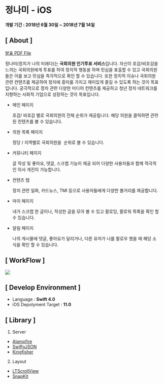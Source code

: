 # 정나미 - iOS

**개발 기간 : 2018년 6월 30일  ~ 2018년 7월 14일**


## [ About ]

[발표 PDF File](https://github.com/Jungnami/Jungnami-iOS/blob/dev2/publicData/Jungnami_PDF.pdf)

정나미(정치가 나의 미래다)는 **국회의원 인기투표 서비스**입니다. 자신이 호감/비호감을 느끼는 국회의원에게 투표를 하여 정치적 행동을 하며 민심을 표출할 수 있고 국회의원들은 이를 보고 민심을 즉각적으로 확인 할 수 있습니다. 또한 정치적 이슈나 국회의원 관련 컨텐츠를 제공하여 정치에 흥미를 가지고 재미있게 즐길 수 있도록 하는 것이 목표입니다. 궁극적으로 정치 관련 다양한 미디어 컨텐츠를 제공하고 청년 정치 네트워크를 지향하는 사회적 기업으로 성장하는 것이 목표입니다.

* 메인 페이지

  호감/ 비호감 별로 국회의원의 전체 순위가 제공됩니다. 해당 의원을 클릭하면 관련된 컨텐츠를 볼 수 있습니다.

* 의원 목록 페이지

  정당 / 지역별로 국회의원을  순위로 볼 수 있습니다.

* 커뮤니티 페이지

   글 작성 및 좋아요, 댓글, 스크랩 기능이 제공 되어 다양한 사용자들과 함께 적극적인 의사 개진이 가능합니다.

* 컨텐츠 탭

  정치 관련 일화, 카드뉴스, TMI 등으로 사용자들에게 다양한 볼거리를 제공합니다.

* 마이 페이지

  내가 스크랩 한 글이나, 작성한 글을 모아 볼 수 있고 팔로잉, 팔로워 목록을 확인 할 수 있습니다.

* 알림 페이지

   나의 게시물에 댓글, 좋아요가 달리거나, 다른 유저가 나를 팔로우 했을 때 해당 소식을 확인 할 수 있습니다.

## [ WorkFlow ]

<img src="https://user-images.githubusercontent.com/17523340/42875931-10d877c4-8ac0-11e8-9885-f6b6124cef99.jpg">


## [ Develop Environment ]

- Language :  **Swift 4.0**
- iOS Depolyment Target : **11.0**


## [ Library ]

1. Server
- [Alamofire](https://github.com/Alamofire/Alamofire)
- [SwiftyJSON](https://github.com/SwiftyJSON/SwiftyJSON)
- [Kingfisher](https://github.com/onevcat/Kingfisher)

2. Layout
- [LTScrollView](https://github.com/gltwy/LTScrollView)
- [SnapKit](https://github.com/SnapKit/SnapKit)
